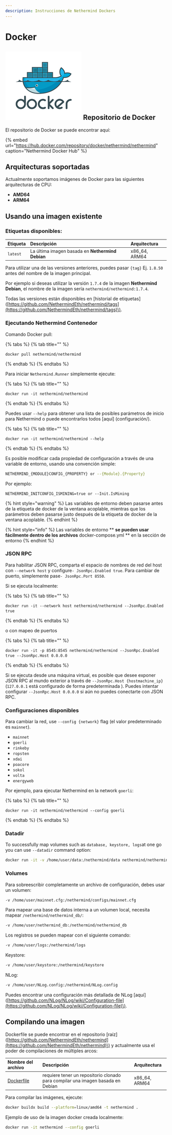 ```yaml
---
description: Instrucciones de Nethermind Dockers
---
```


# Docker

## ![](../.gitbook/assets/pobrane.png) Repositorio de Docker

El repositorio de Docker se puede encontrar aquí:

{% embed url="https://hub.docker.com/repository/docker/nethermind/nethermind" caption="Nethermind Docker Hub" %}

## Arquitecturas soportadas

Actualmente soportamos imágenes de Docker para las siguientes arquitecturas de CPU:

* **AMD64**
* **ARM64**

## Usando una imagen existente

### **Etiquetas disponibles:**

| **Etiqueta** | Descripción | Arquitectura |
| :--- | :--- | :--- |
| `latest` | La última imagen basada en **Nethermind Debian** | x86\_64, ARM64 |

Para utilizar una de las versiones anteriores, puedes pasar `{tag}` Ej. `1.8.50` antes del nombre de la imagen principal.

Por ejemplo si deseas utilizar la versión `1.7.4` de la imagen **Nethermind Debian**, el nombre de la imagen sería `nethermind/nethermind:1.7.4`.

Todas las versiones están disponibles en \[historial de etiquetas\] \([https://github.com/NethermindEth/nethermind/tags](https://github.com/NethermindEth/nethermind/tags)\).

### **Ejecutando Nethermind**  Contenedor

Comando Docker pull:

{% tabs %}
{% tab title="" %}
```text
docker pull nethermind/nethermind
```
{% endtab %}
{% endtabs %}

Para iniciar `Nethermind.Runner` simplemente ejecute:

{% tabs %}
{% tab title="" %}
```text
docker run -it nethermind/nethermind
```
{% endtab %}
{% endtabs %}

Puedes usar `--help` para obtener una lista de posibles parámetros de inicio para Nethermind o puede encontrarlos todos \[aquí\] \(configuración/\).

{% tabs %}
{% tab title="" %}
```text
docker run -it nethermind/nethermind --help
```
{% endtab %}
{% endtabs %}

Es posible modificar cada propiedad de configuración a través de una variable de entorno, usando una convención simple:

```bash
NETHERMIND_{MODULE}CONFIG_{PROPERTY} or --{Module}.{Property}
```

Por ejemplo:

```text
NETHERMIND_INITCONFIG_ISMINING=true or --Init.IsMining
```

{% hint style="warning" %}
Las variables de entorno deben pasarse antes de la etiqueta de docker de la ventana acoplable, mientras que los parámetros deben pasarse justo después de la etiqueta de docker de la ventana acoplable.
{% endhint %}

{% hint style="info" %}
Las variables de entorno \*\* **se pueden usar fácilmente dentro de los archivos** docker-compose.yml \*\* en la sección de entorno
{% endhint %}

### **JSON RPC**

Para habilitar JSON RPC, comparta el espacio de nombres de red del host con `--network host` y configure`- JsonRpc.Enabled true`. Para cambiar de puerto, simplemente pase`- JsonRpc.Port 8550`.

Si se ejecuta localmente:

{% tabs %}
{% tab title="" %}
```text
docker run -it --network host nethermind/nethermind --JsonRpc.Enabled true
```
{% endtab %}
{% endtabs %}

o con mapeo de puertos

{% tabs %}
{% tab title="" %}
```text
docker run -it -p 8545:8545 nethermind/nethermind --JsonRpc.Enabled true --JsonRpc.Host 0.0.0.0
```
{% endtab %}
{% endtabs %}

Si se ejecuta desde una máquina virtual, es posible que desee exponer JSON RPC al mundo exterior a través de `--JsonRpc.Host {hostmachine_ip}`  \(`127.0.0.1` está configurado de forma predeterminada \). Puedes intentar configurar `--JsonRpc.Host 0.0.0.0` si aún no puedes conectarte con JSON RPC.

### **Configuraciones disponibles**

Para cambiar la red, use `--config {network}` flag \(el valor predeterminado es `mainnet`\).

* `mainnet`
* `goerli`
* `rinkeby`
* `ropsten`
* `xdai`
* `poacore`
* `sokol`
* `volta`
* `energyweb`

Por ejemplo, para ejecutar Nethermind en la network `goerli`:

{% tabs %}
{% tab title="" %}
```text
docker run -it nethermind/nethermind --config goerli
```
{% endtab %}
{% endtabs %}

### **Datadir**

To successfully map volumes such as `database, keystore, logs`at one go you can use `--datadir` command option:

```bash
docker run -it -v /home/user/data:/nethermind/data nethermind/nethermind --datadir data
```

### **Volumes**

Para sobreescribir completamente un archivo de configuración, debes usar un volumen:

```bash
-v /home/user/mainnet.cfg:/nethermind/configs/mainnet.cfg
```

Para mapear una base de datos interna a un volumen local, necesita mapear `/nethermind/nethermind_db/`:

```bash
-v /home/user/nethermind_db:/nethermind/nethermind_db
```

Los registros se pueden mapear con el siguiente comando:

```bash
-v /home/user/logs:/nethermind/logs
```

Keystore:

```bash
-v /home/user/keystore:/nethermind/keystore
```

NLog:

```bash
-v /home/user/NLog.config:/nethermind/NLog.config
```

Puedes encontrar una configuración más detallada de NLog \[aquí\] \([https://github.com/NLog/NLog/wiki/Configuration-file](https://github.com/NLog/NLog/wiki/Configuration-file)\).

## Compilando una imagen

Dockerfile se puede encontrar en el repositorio \[raíz\] \([https://github.com/NethermindEth/nethermind](https://github.com/NethermindEth/nethermind)\) y actualmente usa el poder de compilaciones de múltiples arcos:

| Nombre del archivo | Descripción | Arquitectura |
| :--- | :--- | :--- |
| [Dockerfile](https://github.com/NethermindEth/nethermind/blob/master/Dockerfile) | requiere tener un repositorio clonado para compilar una imagen basada en Debian | x86\_64, ARM64 |

Para compilar las imágenes, ejecute:

```bash
docker buildx build --platform=linux/amd64 -t nethermind .
```

Ejemplo de uso de la imagen docker creada localmente:

```bash
docker run -it nethermind --config goerli
```

